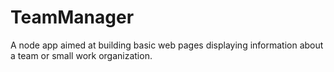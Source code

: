# TeamManager
A node app aimed at building basic web pages displaying information about a team or small work organization.
